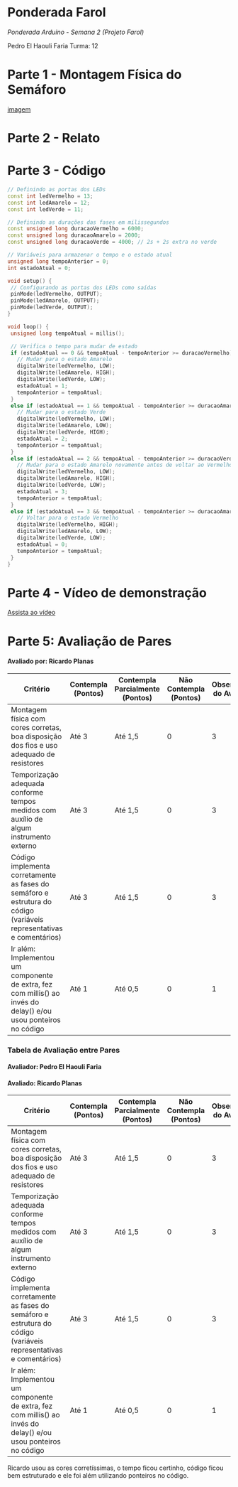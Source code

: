 # Ponderada Farol

*Ponderada Arduino - Semana 2 (Projeto Farol)*

Pedro El Haouli Faria
Turma: 12  

#

# Parte 1 - Montagem Física do Semáforo

[imagem](./imagem.jpg)

# Parte 2 - Relato

# Parte 3 - Código

 ```cpp
// Definindo as portas dos LEDs
const int ledVermelho = 13;
const int ledAmarelo = 12;
const int ledVerde = 11;

// Definindo as durações das fases em milissegundos
const unsigned long duracaoVermelho = 6000;
const unsigned long duracaoAmarelo = 2000;
const unsigned long duracaoVerde = 4000; // 2s + 2s extra no verde

// Variáveis para armazenar o tempo e o estado atual
unsigned long tempoAnterior = 0;
int estadoAtual = 0;

void setup() {
  // Configurando as portas dos LEDs como saídas
  pinMode(ledVermelho, OUTPUT);
  pinMode(ledAmarelo, OUTPUT);
  pinMode(ledVerde, OUTPUT);
}

void loop() {
  unsigned long tempoAtual = millis();

  // Verifica o tempo para mudar de estado
  if (estadoAtual == 0 && tempoAtual - tempoAnterior >= duracaoVermelho) {
    // Mudar para o estado Amarelo
    digitalWrite(ledVermelho, LOW);
    digitalWrite(ledAmarelo, HIGH);
    digitalWrite(ledVerde, LOW);
    estadoAtual = 1;
    tempoAnterior = tempoAtual;
  } 
  else if (estadoAtual == 1 && tempoAtual - tempoAnterior >= duracaoAmarelo) {
    // Mudar para o estado Verde
    digitalWrite(ledVermelho, LOW);
    digitalWrite(ledAmarelo, LOW);
    digitalWrite(ledVerde, HIGH);
    estadoAtual = 2;
    tempoAnterior = tempoAtual;
  } 
  else if (estadoAtual == 2 && tempoAtual - tempoAnterior >= duracaoVerde) {
    // Mudar para o estado Amarelo novamente antes de voltar ao Vermelho
    digitalWrite(ledVermelho, LOW);
    digitalWrite(ledAmarelo, HIGH);
    digitalWrite(ledVerde, LOW);
    estadoAtual = 3;
    tempoAnterior = tempoAtual;
  } 
  else if (estadoAtual == 3 && tempoAtual - tempoAnterior >= duracaoAmarelo) {
    // Voltar para o estado Vermelho
    digitalWrite(ledVermelho, HIGH);
    digitalWrite(ledAmarelo, LOW);
    digitalWrite(ledVerde, LOW);
    estadoAtual = 0;
    tempoAnterior = tempoAtual;
  }
}

```

# Parte 4 - Vídeo de demonstração

[Assista ao vídeo](./assets/ponderada_semaforo.mp4)


# Parte 5: Avaliação de Pares 

#### Avaliado por: Ricardo Planas

|Critério|	Contempla (Pontos)|	Contempla Parcialmente (Pontos)	|Não Contempla (Pontos)	|Observações do Avaliador|
|-|-|-|-|-|
|Montagem física com cores corretas, boa disposição dos fios e uso adequado de resistores	|Até 3	|Até 1,5	|0 | 3|	
|Temporização adequada conforme tempos medidos com auxílio de algum instrumento externo	|Até 3	|Até 1,5	|0 | 3|	
|Código implementa corretamente as fases do semáforo e estrutura do código (variáveis representativas e comentários) |	Até 3|	Até 1,5 |	0 | 3|	
|Ir além: Implementou um componente de extra, fez com millis() ao invés do delay() e/ou usou ponteiros no código |	Até 1 |	Até 0,5 |	0 | 1|	

### Tabela de Avaliação entre Pares

#### Avaliador: Pedro El Haouli Faria
#### Avaliado: Ricardo Planas

|Critério|	Contempla (Pontos)|	Contempla Parcialmente (Pontos)	|Não Contempla (Pontos)	|Observações do Avaliador|
|-|-|-|-|-|
|Montagem física com cores corretas, boa disposição dos fios e uso adequado de resistores	|Até 3	|Até 1,5	|0 | 3|	
|Temporização adequada conforme tempos medidos com auxílio de algum instrumento externo	|Até 3	|Até 1,5	|0 | 3|	
|Código implementa corretamente as fases do semáforo e estrutura do código (variáveis representativas e comentários) |	Até 3|	Até 1,5 |	0 | 3|	
|Ir além: Implementou um componente de extra, fez com millis() ao invés do delay() e/ou usou ponteiros no código |	Até 1 |	Até 0,5 |	0 | 1|

Ricardo usou as cores corretíssimas, o tempo ficou certinho, código ficou bem estruturado e ele foi além utilizando ponteiros no código.
